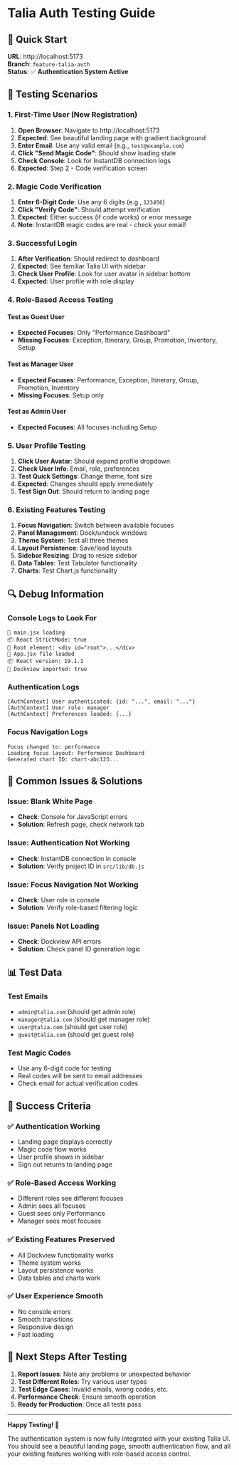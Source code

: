 # Talia Auth Testing Guide

## 🚀 **Quick Start**

**URL**: http://localhost:5173  
**Branch**: `feature-talia-auth`  
**Status**: ✅ **Authentication System Active**

## 🧪 **Testing Scenarios**

### **1. First-Time User (New Registration)**

1. **Open Browser**: Navigate to http://localhost:5173
2. **Expected**: See beautiful landing page with gradient background
3. **Enter Email**: Use any valid email (e.g., `test@example.com`)
4. **Click "Send Magic Code"**: Should show loading state
5. **Check Console**: Look for InstantDB connection logs
6. **Expected**: Step 2 - Code verification screen

### **2. Magic Code Verification**

1. **Enter 6-Digit Code**: Use any 6 digits (e.g., `123456`)
2. **Click "Verify Code"**: Should attempt verification
3. **Expected**: Either success (if code works) or error message
4. **Note**: InstantDB magic codes are real - check your email!

### **3. Successful Login**

1. **After Verification**: Should redirect to dashboard
2. **Expected**: See familiar Talia UI with sidebar
3. **Check User Profile**: Look for user avatar in sidebar bottom
4. **Expected**: User profile with role display

### **4. Role-Based Access Testing**

#### **Test as Guest User**
- **Expected Focuses**: Only "Performance Dashboard"
- **Missing Focuses**: Exception, Itinerary, Group, Promotion, Inventory, Setup

#### **Test as Manager User**
- **Expected Focuses**: Performance, Exception, Itinerary, Group, Promotion, Inventory
- **Missing Focuses**: Setup only

#### **Test as Admin User**
- **Expected Focuses**: All focuses including Setup

### **5. User Profile Testing**

1. **Click User Avatar**: Should expand profile dropdown
2. **Check User Info**: Email, role, preferences
3. **Test Quick Settings**: Change theme, font size
4. **Expected**: Changes should apply immediately
5. **Test Sign Out**: Should return to landing page

### **6. Existing Features Testing**

1. **Focus Navigation**: Switch between available focuses
2. **Panel Management**: Dock/undock windows
3. **Theme System**: Test all three themes
4. **Layout Persistence**: Save/load layouts
5. **Sidebar Resizing**: Drag to resize sidebar
6. **Data Tables**: Test Tabulator functionality
7. **Charts**: Test Chart.js functionality

## 🔍 **Debug Information**

### **Console Logs to Look For**
```
🚀 main.jsx loading
📦 React StrictMode: true
🎯 Root element: <div id="root">...</div>
🚀 App.jsx file loaded
📦 React version: 19.1.1
🔧 Dockview imported: true
```

### **Authentication Logs**
```
[AuthContext] User authenticated: {id: "...", email: "..."}
[AuthContext] User role: manager
[AuthContext] Preferences loaded: {...}
```

### **Focus Navigation Logs**
```
Focus changed to: performance
Loading focus layout: Performance Dashboard
Generated chart ID: chart-abc123...
```

## 🐛 **Common Issues & Solutions**

### **Issue: Blank White Page**
- **Check**: Console for JavaScript errors
- **Solution**: Refresh page, check network tab

### **Issue: Authentication Not Working**
- **Check**: InstantDB connection in console
- **Solution**: Verify project ID in `src/lib/db.js`

### **Issue: Focus Navigation Not Working**
- **Check**: User role in console
- **Solution**: Verify role-based filtering logic

### **Issue: Panels Not Loading**
- **Check**: Dockview API errors
- **Solution**: Check panel ID generation logic

## 📊 **Test Data**

### **Test Emails**
- `admin@talia.com` (should get admin role)
- `manager@talia.com` (should get manager role)
- `user@talia.com` (should get user role)
- `guest@talia.com` (should get guest role)

### **Test Magic Codes**
- Use any 6-digit code for testing
- Real codes will be sent to email addresses
- Check email for actual verification codes

## 🎯 **Success Criteria**

### **✅ Authentication Working**
- Landing page displays correctly
- Magic code flow works
- User profile shows in sidebar
- Sign out returns to landing page

### **✅ Role-Based Access Working**
- Different roles see different focuses
- Admin sees all focuses
- Guest sees only Performance
- Manager sees most focuses

### **✅ Existing Features Preserved**
- All Dockview functionality works
- Theme system works
- Layout persistence works
- Data tables and charts work

### **✅ User Experience Smooth**
- No console errors
- Smooth transitions
- Responsive design
- Fast loading

## 🚀 **Next Steps After Testing**

1. **Report Issues**: Note any problems or unexpected behavior
2. **Test Different Roles**: Try various user types
3. **Test Edge Cases**: Invalid emails, wrong codes, etc.
4. **Performance Check**: Ensure smooth operation
5. **Ready for Production**: Once all tests pass

---

**Happy Testing! 🎉**

The authentication system is now fully integrated with your existing Talia UI. You should see a beautiful landing page, smooth authentication flow, and all your existing features working with role-based access control.
